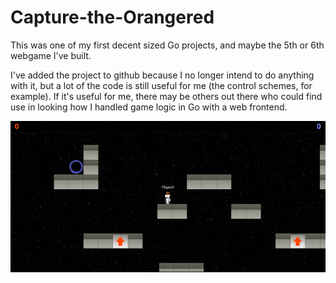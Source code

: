 # Capture-the-Orangered

This was one of my first decent sized Go projects, and maybe the 5th or 6th webgame I've built.

I've added the project to github because I no longer intend to do anything with it, but a lot of the code is still useful for me (the control schemes, for example). If it's useful for me, there may be others out there who could find use in looking how I handled game logic in Go with a web frontend.

![Screenshot](https://raw.githubusercontent.com/scarlson/Capture-the-Orangered/master/static/images/CTO.png)

